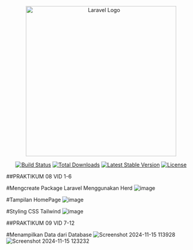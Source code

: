 <p align="center"><a href="https://laravel.com" target="_blank"><img src="https://raw.githubusercontent.com/laravel/art/master/logo-lockup/5%20SVG/2%20CMYK/1%20Full%20Color/laravel-logolockup-cmyk-red.svg" width="400" alt="Laravel Logo"></a></p>

<p align="center">
<a href="https://github.com/laravel/framework/actions"><img src="https://github.com/laravel/framework/workflows/tests/badge.svg" alt="Build Status"></a>
<a href="https://packagist.org/packages/laravel/framework"><img src="https://img.shields.io/packagist/dt/laravel/framework" alt="Total Downloads"></a>
<a href="https://packagist.org/packages/laravel/framework"><img src="https://img.shields.io/packagist/v/laravel/framework" alt="Latest Stable Version"></a>
<a href="https://packagist.org/packages/laravel/framework"><img src="https://img.shields.io/packagist/l/laravel/framework" alt="License"></a>
</p>

##PRAKTIKUM 08 VID 1-6

#Mengcreate Package Laravel Menggunakan Herd
![image](https://github.com/user-attachments/assets/25a2c4a6-8f4b-45ee-8235-727b055e6af7)

#Tampilan HomePage
![image](https://github.com/user-attachments/assets/e94748ef-f4da-46d1-9d57-380e5aec5f10)

#Styling CSS Tailwind
![image](https://github.com/user-attachments/assets/01834b0c-0e62-43aa-84cc-bbe98a35cb16)

##PRAKTIKUM 09 VID 7-12

#Menampilkan Data dari Database
![Screenshot 2024-11-15 113928](https://github.com/user-attachments/assets/53070321-c9b5-4270-ba80-ee16a9ef0aff)
![Screenshot 2024-11-15 123232](https://github.com/user-attachments/assets/f4d1e4c9-56e1-4ce0-85a1-da344724e42b)






